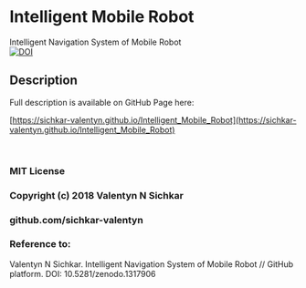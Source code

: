 # Intelligent Mobile Robot
Intelligent Navigation System of Mobile Robot
<br/>[![DOI](https://zenodo.org/badge/DOI/10.5281/zenodo.1317906.svg)](https://doi.org/10.5281/zenodo.1317906)

## Description
Full description is available on GitHub Page here:

[https://sichkar-valentyn.github.io/Intelligent_Mobile_Robot](https://sichkar-valentyn.github.io/Intelligent_Mobile_Robot)

<br/>

### MIT License
### Copyright (c) 2018 Valentyn N Sichkar
### github.com/sichkar-valentyn
### Reference to:
Valentyn N Sichkar. Intelligent Navigation System of Mobile Robot // GitHub platform. DOI: 10.5281/zenodo.1317906

